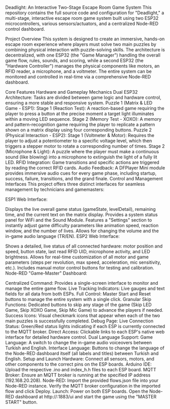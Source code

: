 Deadlight: An Interactive Two-Stage Escape Room Game System
This repository contains the full source code and configuration for "Deadlight," a multi-stage, interactive escape room game system built using two ESP32 microcontrollers, various sensors/actuators, and a centralized Node-RED control dashboard.

Project Overview
This system is designed to create an immersive, hands-on escape room experience where players must solve two main puzzles by combining physical interaction with puzzle-solving skills. The architecture is decentralized, with one ESP32 (the "Game Manager") handling the overall game flow, rules, sounds, and scoring, while a second ESP32 (the "Hardware Controller") manages the physical components like motors, an RFID reader, a microphone, and a voltmeter. The entire system can be monitored and controlled in real-time via a comprehensive Node-RED dashboard.

Core Features
Hardware and Gameplay Mechanics
Dual ESP32 Architecture: Tasks are divided between game logic and hardware control, ensuring a more stable and responsive system.
Puzzle 1 (Matrix & LED Game - ESP1):
Stage 1 (Reaction Test): A reaction-based game requiring the player to press a button at the precise moment a target light illuminates within a moving LED sequence.
Stage 2 (Memory Test - XOXO): A memory and pattern-recognition game requiring the player to replicate a pattern shown on a matrix display using four corresponding buttons.
Puzzle 2 (Physical Interaction - ESP2):
Stage 1 (Voltmeter & Motor): Requires the player to adjust a potentiometer to a specific voltage level, which then triggers a stepper motor to rotate a corresponding number of times.
Stage 2 (Microphone & Light): A puzzle where the player must make a continuous sound (like blowing) into a microphone to extinguish the light of a fully lit LED.
RFID Integration: Game transitions and specific actions are triggered by reading the correct RFID cards.
Audio Feedback: A DFPlayer Mini module provides immersive audio cues for every game phase, including startup, success, failure, transitions, and the grand finale.
Control and Management Interfaces
This project offers three distinct interfaces for seamless management by technicians and gamemasters:

ESP1 Web Interface:

Displays the live overall game status (gameState, levelDetail), remaining time, and the current text on the matrix display.
Provides a system status panel for WiFi and the Sound Module.
Features a "Settings" section to instantly adjust game difficulty parameters like animation speed, reaction window, and the number of lives.
Allows for changing the volume and the in-game audio language (TR/EN).
ESP2 Web Interface:

Shows a detailed, live status of all connected hardware: motor position and speed, button state, last read RFID UID, microphone activity, and LED brightness.
Allows for real-time customization of all motor and game parameters (steps per revolution, max speed, acceleration, mic sensitivity, etc.).
Includes manual motor control buttons for testing and calibration.
Node-RED "Game-Master" Dashboard:

Centralized Command: Provides a single-screen interface to monitor and manage the entire game flow.
Live Tracking Indicators: Live gauges and text fields for all data from both ESPs.
Full Control: Master Start and Reset buttons to manage the entire system with a single click.
Granular Skip Functions: Dedicated buttons to skip any stage of the game (Skip LED Game, Skip XOXO Game, Skip Mic Game) to advance the players if needed.
Success Icons: Visual checkmark icons that appear when each of the two main puzzles is successfully completed.
Debug Page:
Live Connection Status: Green/Red status lights indicating if each ESP is currently connected to the MQTT broker.
Direct Access: Clickable links to each ESP's native web interface for detailed hardware control.
Dual Language Support:
Game Language: A switch to change the in-game audio voiceovers between Turkish and English.
Interface Language: Buttons to change the language of the Node-RED dashboard itself (all labels and titles) between Turkish and English.
Setup and Launch
Hardware: Connect all sensors, motors, and other components to the correct pins on the ESP boards.
Arduino IDE: Upload the respective .ino and index_h.h files to each ESP board.
MQTT Broker: Ensure an MQTT broker is running at the specified IP address (192.168.20.208).
Node-RED: Import the provided flows.json file into your Node-RED instance. Verify the MQTT broker configuration in the imported flow and click Deploy.
Launch: Power on both ESP boards. Open the Node-RED dashboard at http://<your-node-red-ip>:1883/ui and start the game using the "MASTER START" button.
